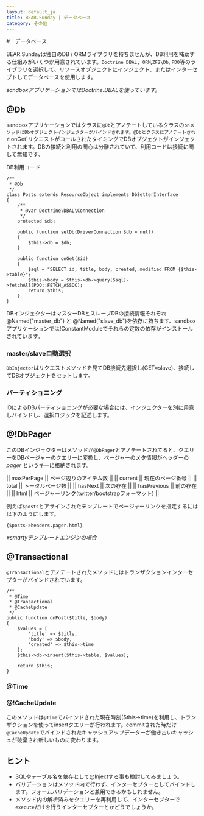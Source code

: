 ```yaml
---
layout: default_ja
title: BEAR.Sunday | データベース
category: その他
---
```

#　データベース

BEAR.Sundayは独自のDB / ORMライブラリを持ちませんが、DB利用を補助する仕組みがいくつか用意されています。`Doctrine DBAL, ORM`,`ZF2\Db`, `PDO`等のライブラリを選択して、リソースオブジェクトにインジェクト、またはインターセプトしてデータベースを使用します。

_sandboxアプリケーションではDoctrine.DBALを使っています。_

## @Db 

sandboxアプリケーションではクラスに`@Db`とアノテートしているクラスの`onメソッドにDbオブジェクトインジェクターがバインドされます。@Dbとクラスにアノテートされた`onGet`リクエストがコールされたタイミングでDBオブジェクトがインジェクトされます。DBの接続と利用の関心は分離されていて、利用コードは接続に関して無知です。

DB利用コード

    /**
     * @Db
     */
    class Posts extends ResourceObject implements DbSetterInterface
    {
        /**
         * @var Doctrine\DBAL\Connection
         */
        protected $db;

        public function setDb(DriverConnection $db = null)
        {
            $this->db = $db;
        }

        public function onGet($id)
        {
            $sql = "SELECT id, title, body, created, modified FROM {$this->table}";
            $this->body = $this->db->query($sql)->fetchAll(PDO::FETCH_ASSOC);
            return $this;
        }
    }
DBインジェクターはマスターDBとスレーブDBの接続情報それぞれ@Named("master_db") と @Named("slave_db")を依存に持ちます、sandboxアプリケーションでは!ConstantModuleでそれらの定数の依存がインストールされています。

### master/slave自動選択 
`DbInjector`はリクエストメソッドを見てDB接続先選択し(GET=slave)、接続してDBオブジェクトをセットします。

### パーティショニング 
IDによるDBパーティショニングが必要な場合には、インジェクターを別に用意しバインドし、選択ロジックを記述します。

## @!DbPager 

このDBインジェクターはメソッドが`@DbPager`とアノテートされてると、クエリーをDBページャーのクエリーに変換し、ページャーのメタ情報がヘッダーの *pager* というキーに格納されます。

|| maxPerPage || ページ辺りのアイテム数 ||
|| current || 現在のページ番号 ||
|| total || トータルページ数 ||
|| hasNext || 次の存在 ||
|| hasPrevious || 前の存在 ||
|| html || ページャーリンク(twitter/bootstrapフォーマット) ||

例えば`$posts`とアサインされたテンプレートでページャーリンクを指定するには以下のようにします。

    {$posts->headers.pager.html}

_※smartyテンプレートエンジンの場合_

## @Transactional
` @Transactional `とアノテートされたメソッドにはトランザクションインターセプターがバインドされています。

    /**
     * @Time
     * @Transactional
     * @CacheUpdate
     */
    public function onPost($title, $body)
    {
        $values = [
            'title' => $title,
            'body' => $body,
            'created' => $this->time
        ];
        $this->db->insert($this->table, $values);

        return $this;
    }

### @Time 
### @!CacheUpdate 
このメソッドは`@Time`でバインドされた現在時刻($this->time)を利用し、トランザクションを使ってinsertクエリーが行われます。commitされた時だけ`@CacheUpdate`でバインドされたキャッシュアップデーターが働き古いキャッシュが破棄され新しいものに変わります。

## ヒント 
 * SQLやテーブル名を依存として@Injectする事も検討してみましょう。
 * バリデーションはメソッド内で行わず、インターセプターとしてバインドします。フォームバリデーションと兼用できるかもしれません。
 * メソッド内の解析済みをクエリーを再利用して、インターセプターで`execute`だけを行うインターセプターとかどうでしょうか。